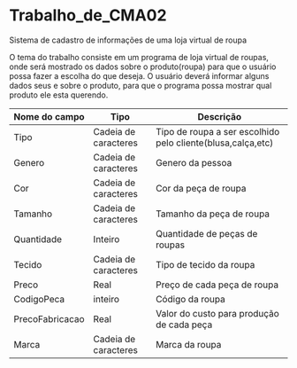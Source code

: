 # Trabalho_de_CMA02

Sistema de cadastro  de informações de uma loja virtual de roupa

O tema do trabalho consiste em um programa de loja virtual de roupas, onde será mostrado os dados sobre o produto(roupa) para que o usuário possa fazer a escolha do que deseja.
O usuário deverá informar alguns dados seus e sobre o produto, para que o programa possa mostrar qual produto ele esta querendo.

|Nome do campo|Tipo|Descrição|
|-------------|----|---------|
|Tipo|Cadeia de caracteres|Tipo de roupa a ser escolhido pelo cliente(blusa,calça,etc)|
Genero|Cadeia de caracteres|Genero da pessoa|
Cor|Cadeia de caracteres|Cor da peça de roupa|
Tamanho |Cadeia de caracteres|Tamanho da peça de roupa|
Quantidade |Inteiro|Quantidade de peças de roupas|
Tecido |Cadeia de caracteres |Tipo de tecido da roupa|
Preco|Real|Preço de cada peça de roupa|
CodigoPeca|inteiro|Código da roupa|
PrecoFabricacao|Real|Valor do custo para produção de cada peça |
Marca|Cadeia de caracteres|Marca da roupa|
